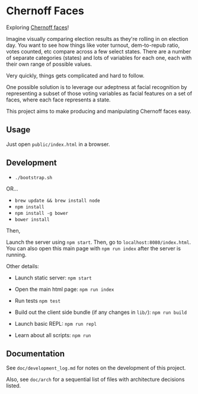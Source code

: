 # Chernoff Faces

Exploring [Chernoff faces][3]!

Imagine visually comparing election results as they're rolling in on election
day. You want to see how things like voter turnout, dem-to-repub ratio, votes
counted, etc compare across a few select states. There are a number of
separate categories (states) and lots of variables for each one, each with
their own range of possible values.

Very quickly, things gets complicated and hard to follow.

One possible solution is to leverage our adeptness at facial recognition
by representing a subset of those voting variables as facial features on a set
of faces, where each face represents a state.

This project aims to make producing and manipulating Chernoff faces easy.

## Usage

Just open `public/index.html` in a browser.

## Development

* `./bootstrap.sh`

OR...

* `brew update && brew install node`
* `npm install`
* `npm install -g bower`
* `bower install`


Then,


Launch the server using `npm start`. Then, go to `localhost:8080/index.html`.
You can also open this main page with `npm run index` after the server is
running.

Other details:

* Launch static server: `npm start`
* Open the main html page: `npm run index`
* Run tests `npm test`
* Build out the client side bundle (if any changes in `lib/`): `npm run build`

* Launch basic REPL: `npm run repl`
* Learn about all scripts: `npm run`


## Documentation

See `doc/development_log.md` for notes on the development of this project.

Also, see `doc/arch` for a sequential list of files with architecture
decisions listed.


[1]: https://raw.githubusercontent.com/github/gitignore/master/Node.gitignore
[2]: http://www.wolfe.id.au/2014/02/01/getting-a-new-node-project-started-with-npm/
[3]: https://en.wikipedia.org/wiki/Chernoff_face
